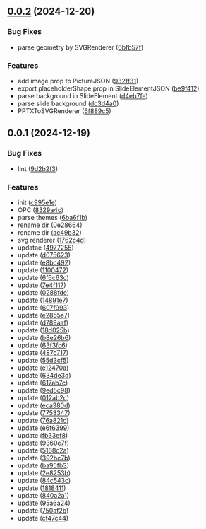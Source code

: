 ## [0.0.2](https://github.com/qq15725/modern-openxml/compare/v0.0.1...v0.0.2) (2024-12-20)


### Bug Fixes

* parse geometry by SVGRenderer ([6bfb57f](https://github.com/qq15725/modern-openxml/commit/6bfb57fb44d0bbd125c7a10a11e0c955028cbe6f))


### Features

* add image prop to PictureJSON ([932ff31](https://github.com/qq15725/modern-openxml/commit/932ff31ed78fd08ddb8d825ed62fbd4b9358205e))
* export placeholderShape prop in SlideElementJSON ([be9f412](https://github.com/qq15725/modern-openxml/commit/be9f41213e39d771c124ce36c549f304c9e06daf))
* parse background in SlideElement ([d4eb7fe](https://github.com/qq15725/modern-openxml/commit/d4eb7fe8305b6672b65d63966d10e3c1e926d7f2))
* parse slide background ([dc3d4a0](https://github.com/qq15725/modern-openxml/commit/dc3d4a0fb918ba677f221682dd4188b73e4028b0))
* PPTXToSVGRenderer ([6f889c5](https://github.com/qq15725/modern-openxml/commit/6f889c5f081ddfa0cea81c00e4e02f9ee1564e8e))



## 0.0.1 (2024-12-19)


### Bug Fixes

* lint ([9d2b2f3](https://github.com/qq15725/modern-openxml/commit/9d2b2f3b62fc3cdfc3872725f05e5ab5a0f42d3d))


### Features

* init ([c995e1e](https://github.com/qq15725/modern-openxml/commit/c995e1e8b4d902f5aa34a1f259b41cc75da7d127))
* OPC ([8329a4c](https://github.com/qq15725/modern-openxml/commit/8329a4c0ffa78ac0687e1322b75a6efe2a876200))
* parse themes ([6ba6f1b](https://github.com/qq15725/modern-openxml/commit/6ba6f1b8b020287af9547e86aa9ee01e4453272a))
* rename dir ([0e28664](https://github.com/qq15725/modern-openxml/commit/0e286644461939accd16b899f1b4e31c262e92fb))
* rename dir ([ac49b32](https://github.com/qq15725/modern-openxml/commit/ac49b32d01e60396f322a5098032f3d88eb580c5))
* svg renderer ([1762c4d](https://github.com/qq15725/modern-openxml/commit/1762c4d62d2c062fcada8bc9e37149ee98837599))
* updatae ([4977255](https://github.com/qq15725/modern-openxml/commit/497725524a2bd3fa9bf9ca0484b087d24b4ae61b))
* update ([d075623](https://github.com/qq15725/modern-openxml/commit/d07562367cd49afd2ff31af5cd31d78654b4cf24))
* update ([e8bc492](https://github.com/qq15725/modern-openxml/commit/e8bc49220e1a39f3735ed0ba0ee6c9ed2b37c693))
* update ([1100472](https://github.com/qq15725/modern-openxml/commit/11004727b0c3eb35cadb0d1e0ea3356a452e2e35))
* update ([6f6c63c](https://github.com/qq15725/modern-openxml/commit/6f6c63ca7f6a5147bc1253f364764a977cdf044b))
* update ([7e4f117](https://github.com/qq15725/modern-openxml/commit/7e4f117a72c46498f5f0a7947e5e87f1ed1a8786))
* update ([0288fde](https://github.com/qq15725/modern-openxml/commit/0288fdec540db0e2ab5a61d50ac70c8449adb1f9))
* update ([14891e7](https://github.com/qq15725/modern-openxml/commit/14891e7a82904581d0477ee48a06250279fd3edf))
* update ([607f993](https://github.com/qq15725/modern-openxml/commit/607f99305778201fa62a89a44e82808fafe471b6))
* update ([e2855a7](https://github.com/qq15725/modern-openxml/commit/e2855a70af1231eb845367d5752d0fbceaed34e3))
* update ([d789aaf](https://github.com/qq15725/modern-openxml/commit/d789aafb80d71c646a2c2d88cb6884036314bf87))
* update ([18d025b](https://github.com/qq15725/modern-openxml/commit/18d025ba50c2d9cfd6dd65c7d299c47d189beb5e))
* update ([b8e26b6](https://github.com/qq15725/modern-openxml/commit/b8e26b61c385596ecaf5b5fdb22c556e09299784))
* update ([63f3fc6](https://github.com/qq15725/modern-openxml/commit/63f3fc6383059c1236e771ccd423eb451a4cc595))
* update ([487c717](https://github.com/qq15725/modern-openxml/commit/487c71791aa098fc2a00d58957f605eac61bd468))
* update ([55d3cf5](https://github.com/qq15725/modern-openxml/commit/55d3cf5320cd3d79791d1f909ab59c2e9526ca8c))
* update ([e12470a](https://github.com/qq15725/modern-openxml/commit/e12470afbbebd1d95af1d3e51617a7a2bba1541e))
* update ([634de3d](https://github.com/qq15725/modern-openxml/commit/634de3da847f496e4bbdc4d24bc11a9ea8650c93))
* update ([617ab7c](https://github.com/qq15725/modern-openxml/commit/617ab7ca0acbe796f63d68caf0e2720d937c6745))
* update ([9ed5c98](https://github.com/qq15725/modern-openxml/commit/9ed5c983956890a0f0f28a4cb243e88e9d4c66f6))
* update ([012ab2c](https://github.com/qq15725/modern-openxml/commit/012ab2c9ba6625b71bcb819c1289f3a07f05cb1d))
* update ([eca380d](https://github.com/qq15725/modern-openxml/commit/eca380d3424fc1e2a91c32c95811a3333ad31208))
* update ([7753347](https://github.com/qq15725/modern-openxml/commit/77533475141a4239c62c089597ea5602bc3f025c))
* update ([76a821c](https://github.com/qq15725/modern-openxml/commit/76a821c8791e9220a46870fd6c8f205b7b59601f))
* update ([e6f6399](https://github.com/qq15725/modern-openxml/commit/e6f6399e85cb149bd7b4c3ec80f66e90cc921809))
* update ([fb33ef8](https://github.com/qq15725/modern-openxml/commit/fb33ef8ffb856dc88377bdfc37e57c48000c1b36))
* update ([9360e7f](https://github.com/qq15725/modern-openxml/commit/9360e7fbe7fdfe26f40e4a114c871dd12e8ff0c2))
* update ([5168c2a](https://github.com/qq15725/modern-openxml/commit/5168c2a4c4aca19d819ea7de7197e16887345322))
* update ([392bc7b](https://github.com/qq15725/modern-openxml/commit/392bc7bec1d81668022d148803231edd178808e3))
* update ([ba95fb3](https://github.com/qq15725/modern-openxml/commit/ba95fb3e563381090e42eee02f1ecf5e10c19eda))
* update ([2e8253b](https://github.com/qq15725/modern-openxml/commit/2e8253bbe1c5cad81f41cf410d5c42250287ea3d))
* update ([84c543c](https://github.com/qq15725/modern-openxml/commit/84c543cee644f9a3a2075d44e131172b7ebeb117))
* update ([1818411](https://github.com/qq15725/modern-openxml/commit/1818411e58cd9bcb01bbe62b64ee5adce5a0d814))
* update ([840a2a1](https://github.com/qq15725/modern-openxml/commit/840a2a134dbf72b8be78b51e6f6ef91c7ee8e121))
* update ([95a6a24](https://github.com/qq15725/modern-openxml/commit/95a6a2414a30b7d94f814df7b52eea5cbf9dafa0))
* update ([750af2b](https://github.com/qq15725/modern-openxml/commit/750af2b243d9da625f8cbe796bb202f78b264f9a))
* update ([cf47c44](https://github.com/qq15725/modern-openxml/commit/cf47c44c61c336c083270cdd483a22f96605318b))



